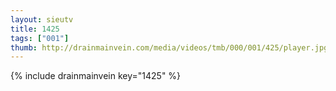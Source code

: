```yaml
--- 
layout: sieutv
title: 1425
tags: ["001"]
thumb: http://drainmainvein.com/media/videos/tmb/000/001/425/player.jpg
---
```

{% include drainmainvein key="1425" %} 
